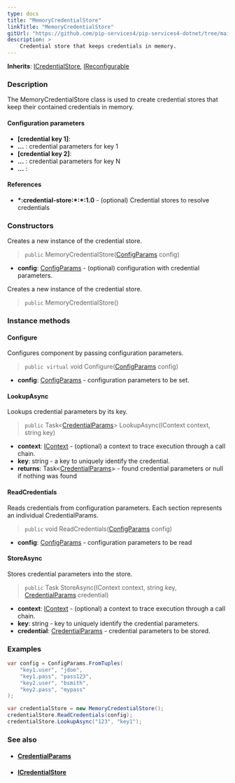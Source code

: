 ```yaml
---
type: docs
title: "MemoryCredentialStore"
linkTitle: "MemoryCredentialStore"
gitUrl: "https://github.com/pip-services4/pip-services4-dotnet/tree/main/pip-services4-config-dotnet"
description: >
    Credential store that keeps credentials in memory.
---
```


**Inherits**: [ICredentialStore](../icredential_store), [IReconfigurable](../../../components/config/ireconfigurable)

### Description

The MemoryCredentialStore class is used to create credential stores that keep their contained credentials in memory.

#### Configuration parameters

- **[credential key 1]**:
- **...** : credential parameters for key 1
- **[credential key 2]**:
- **...** : credential parameters for key N
- **...** :

#### References
- **\*:credential-store:\*:\*:1.0** -  (optional) Credential stores to resolve credentials



### Constructors
Creates a new instance of the credential store.

> `public` MemoryCredentialStore([ConfigParams](../../../components/config/config_params) config)

- **config**: [ConfigParams](../../../components/config/config_params) - (optional) configuration with credential parameters.


Creates a new instance of the credential store.

> `public` MemoryCredentialStore()


### Instance methods

#### Configure
Configures component by passing configuration parameters.

> `public virtual` void Configure([ConfigParams](../../../components/config/config_params) config)

- **config**: [ConfigParams](../../../components/config/config_params) - configuration parameters to be set.


#### LookupAsync
Lookups credential parameters by its key.

> `public` Task<[CredentialParams](../credential_params)> LookupAsync(IContext context, string key)

- **context**: [IContext](../../../components/context/icontext) - (optional) a context to trace execution through a call chain.
- **key**: string - a key to uniquely identify the credential.
- **returns**: Task<[CredentialParams](../credential_params)> - found credential parameters or null if nothing was found


#### ReadCredentials
Reads credentials from configuration parameters.
Each section represents an individual CredentialParams.

> `public` void ReadCredentials([ConfigParams](../../../components/config/config_params) config)

- **config**: [ConfigParams](../../../components/config/config_params) - configuration parameters to be read


#### StoreAsync
Stores credential parameters into the store.

> `public` Task StoreAsync(IContext context, string key, [CredentialParams](../credential_params) credential)

- **context**: [IContext](../../../components/context/icontext) - (optional) a context to trace execution through a call chain.
- **key**: string - key to uniquely identify the credential parameters.
- **credential**: [CredentialParams](../credential_params) - credential parameters to be stored.

### Examples

```cs
var config = ConfigParams.FromTuples(
    "key1.user", "jdoe",
    "key1.pass", "pass123",
    "key2.user", "bsmith",
    "key2.pass", "mypass" 
);

var credentialStore = new MemoryCredentialStore();
credentialStore.ReadCredentials(config);
credentialStore.LookupAsync("123", "key1");
```

### See also
- #### [CredentialParams](../credential_params)
- #### [ICredentialStore](../icredential_store)
